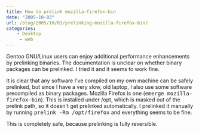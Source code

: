 ```yaml
---
title: How to prelink mozilla-firefox-bin
date: "2005-10-03"
url: /blog/2005/10/03/prelinking-mozilla-firefox-bin/
categories:
    - Desktop
	 - web
---
```

Gentoo GNU/Linux users can enjoy additional performance enhancements by prelinking binaries. The documentation is unclear on whether binary packages can be prelinked. I tried it and it seems to work fine.

It is clear that any software I've compiled on my own machine can be safely prelinked, but since I have a very slow, old laptop, I also use some software precompiled as binary packages. Mozilla Firefox is one (<kbd>emerge mozilla-firefox-bin</kbd>). This is installed under /opt, which is masked out of the prelink path, so it doesn't get prelinked automatically. I prelinked it manually by running <kbd>prelink -Rm /opt/firefox</kbd> and everything seems to be fine.

This is completely safe, because prelinking is fully reversible.
